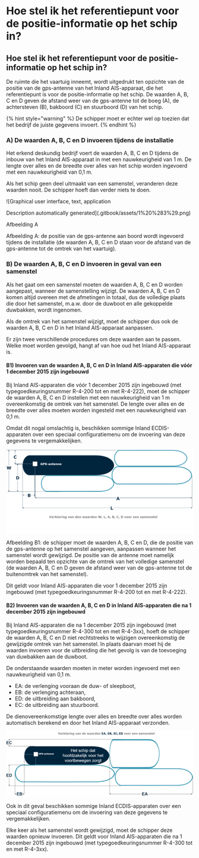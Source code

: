 # Hoe stel ik het referentiepunt voor de positie-informatie op het schip in?

## Hoe stel ik het referentiepunt voor de positie-informatie op het schip in?

De ruimte die het vaartuig inneemt, wordt uitgedrukt ten opzichte van de positie van de gps-antenne van het Inland AIS-apparaat, die het referentiepunt is voor de positie-informatie op het schip. De waarden A, B, C en D geven de afstand weer van de gps-antenne tot de boeg \(A\), de achtersteven \(B\), bakboord \(C\) en stuurboord \(D\) van het schip.

{% hint style="warning" %}
De schipper moet er echter wel op toezien dat het bedrijf de juiste gegevens invoert.
{% endhint %}

### **A\) De waarden A, B, C en D invoeren tijdens de installatie**

Het erkend deskundig bedrijf voert de waarden A, B, C en D tijdens de inbouw van het Inland AIS-apparaat in met een nauwkeurigheid van 1 m. De lengte over alles en de breedte over alles van het schip worden ingevoerd met een nauwkeurigheid van 0,1 m.

Als het schip geen deel uitmaakt van een samenstel, veranderen deze waarden nooit. De schipper hoeft dan verder niets te doen.

![Graphical user interface, text, application

Description automatically generated](.gitbook/assets/1%20%283%29.png)

Afbeelding A

Afbeelding A: de positie van de gps-antenne aan boord wordt ingevoerd tijdens de installatie \(de waarden A, B, C en D staan voor de afstand van de gps-antenne tot de omtrek van het vaartuig\).

### **B\) De waarden A, B, C en D invoeren in geval van een samenstel**

Als het gaat om een samenstel moeten de waarden A, B, C en D worden aangepast, wanneer de samenstelling wijzigt. De waarden A, B, C en D komen altijd overeen met de afmetingen in totaal, dus de volledige plaats die door het samenstel, m.a.w. door de duwboot en alle gekoppelde duwbakken, wordt ingenomen.

Als de omtrek van het samenstel wijzigt, moet de schipper dus ook de waarden A, B, C en D in het Inland AIS-apparaat aanpassen.

Er zijn twee verschillende procedures om deze waarden aan te passen. Welke moet worden gevolgd, hangt af van hoe oud het Inland AIS-apparaat is.

#### **B1\) Invoeren van de waarden A, B, C en D in Inland AIS-apparaten die vóór 1 december 2015 zijn ingebouwd**

Bij Inland AIS-apparaten die vóór 1 december 2015 zijn ingebouwd \(met typegoedkeuringsnummer R-4-200 tot en met R-4-222\), moet de schipper de waarden A, B, C en D instellen met een nauwkeurigheid van 1 m overeenkomstig de omtrek van het samenstel. De lengte over alles en de breedte over alles moeten worden ingesteld met een nauwkeurigheid van 0,1 m.

Omdat dit nogal omslachtig is, beschikken sommige Inland ECDIS-apparaten over een speciaal configuratiemenu om de invoering van deze gegevens te vergemakkelijken.

![Afbeelding B1](.gitbook/assets/2%20%282%29.png)

Afbeelding B1: de schipper moet de waarden A, B, C en D, die de positie van de gps-antenne op het samenstel aangeven, aanpassen wanneer het samenstel wordt gewijzigd. De positie van de antenne moet namelijk worden bepaald ten opzichte van de omtrek van het volledige samenstel \(de waarden A, B, C en D geven de afstand weer van de gps-antenne tot de buitenomtrek van het samenstel\).

Dit geldt voor Inland AIS-apparaten die voor 1 december 2015 zijn ingebouwd \(met typegoedkeuringsnummer R-4-200 tot en met R-4-222\).

#### **B2\) Invoeren van de waarden A, B, C en D in Inland AIS-apparaten die na 1 december 2015 zijn ingebouwd**

Bij Inland AIS-apparaten die na 1 december 2015 zijn ingebouwd \(met typegoedkeuringsnummer R-4-300 tot en met R-4-3xx\), hoeft de schipper de waarden A, B, C en D niet rechtstreeks te wijzigen overeenkomstig de gewijzigde omtrek van het samenstel. In plaats daarvan moet hij de waarden invoeren voor de uitbreiding die het gevolg is van de toevoeging van duwbakken aan de duwboot.

De onderstaande waarden moeten in meter worden ingevoerd met een nauwkeurigheid van 0,1 m.

* EA: de verlenging vooraan de duw- of sleepboot,
* EB: de verlenging achteraan,
* ED: de uitbreiding aan bakboord,
* EC: de uitbreiding aan stuurboord.

De dienovereenkomstige lengte over alles en breedte over alles worden automatisch berekend en door het Inland AIS-apparaat verzonden.

![Afbeelding B2](.gitbook/assets/3%20%283%29.png)

Ook in dit geval beschikken sommige Inland ECDIS-apparaten over een speciaal configuratiemenu om de invoering van deze gegevens te vergemakkelijken.

Elke keer als het samenstel wordt gewijzigd, moet de schipper deze waarden opnieuw invoeren. Dit geldt voor Inland AIS-apparaten die na 1 december 2015 zijn ingebouwd \(met typegoedkeuringsnummer R-4-300 tot en met R-4-3xx\).

## 

